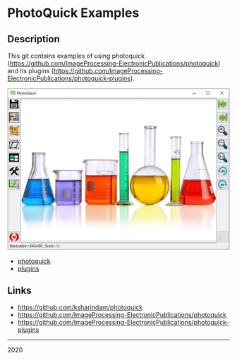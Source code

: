 # PhotoQuick Examples

## Description

This git contains examples of using photoquick (https://github.com/ImageProcessing-ElectronicPublications/photoquick) and its plugins (https://github.com/ImageProcessing-ElectronicPublications/photoquick-plugins).

![photoquick](./orig/photoquick.png)

* [photoquick](./main)
* [plugins](./plugins)


## Links

* https://github.com/ksharindam/photoquick
* https://github.com/ImageProcessing-ElectronicPublications/photoquick
* https://github.com/ImageProcessing-ElectronicPublications/photoquick-plugins

----

2020
